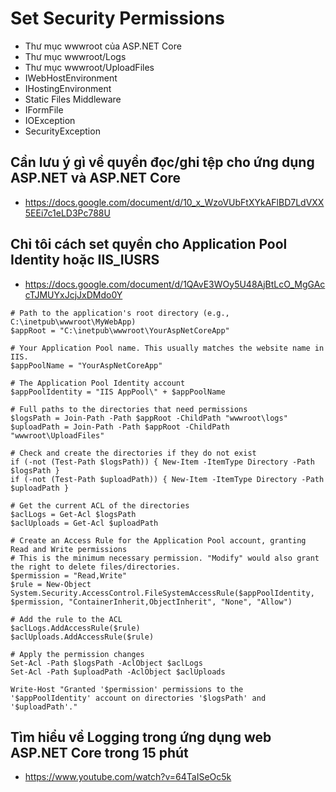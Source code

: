 # Set Security Permissions
+ Thư mục wwwroot của ASP.NET Core
+ Thư mục wwwroot/Logs
+ Thư mục wwwroot/UploadFiles
+ IWebHostEnvironment
+ IHostingEnvironment
+ Static Files Middleware
+ IFormFile
+ IOException
+ SecurityException

## Cần lưu ý gì về quyền đọc/ghi tệp cho ứng dụng ASP.NET và ASP.NET Core
+ https://docs.google.com/document/d/10_x_WzoVUbFtXYkAFlBD7LdVXX5EEi7c1eLD3Pc788U

## Chỉ tôi cách set quyền cho Application Pool Identity hoặc IIS_IUSRS
+ https://docs.google.com/document/d/1QAvE3WOy5U48AjBtLcO_MgGAccTJMUYxJcjJxDMdo0Y

```
# Path to the application's root directory (e.g., C:\inetpub\wwwroot\MyWebApp)
$appRoot = "C:\inetpub\wwwroot\YourAspNetCoreApp"

# Your Application Pool name. This usually matches the website name in IIS.
$appPoolName = "YourAspNetCoreApp"

# The Application Pool Identity account
$appPoolIdentity = "IIS AppPool\" + $appPoolName

# Full paths to the directories that need permissions
$logsPath = Join-Path -Path $appRoot -ChildPath "wwwroot\logs"
$uploadPath = Join-Path -Path $appRoot -ChildPath "wwwroot\UploadFiles"

# Check and create the directories if they do not exist
if (-not (Test-Path $logsPath)) { New-Item -ItemType Directory -Path $logsPath }
if (-not (Test-Path $uploadPath)) { New-Item -ItemType Directory -Path $uploadPath }

# Get the current ACL of the directories
$aclLogs = Get-Acl $logsPath
$aclUploads = Get-Acl $uploadPath

# Create an Access Rule for the Application Pool account, granting Read and Write permissions
# This is the minimum necessary permission. "Modify" would also grant the right to delete files/directories.
$permission = "Read,Write"
$rule = New-Object System.Security.AccessControl.FileSystemAccessRule($appPoolIdentity, $permission, "ContainerInherit,ObjectInherit", "None", "Allow")

# Add the rule to the ACL
$aclLogs.AddAccessRule($rule)
$aclUploads.AddAccessRule($rule)

# Apply the permission changes
Set-Acl -Path $logsPath -AclObject $aclLogs
Set-Acl -Path $uploadPath -AclObject $aclUploads

Write-Host "Granted '$permission' permissions to the '$appPoolIdentity' account on directories '$logsPath' and '$uploadPath'."
```

## Tìm hiểu về Logging trong ứng dụng web ASP.NET Core trong 15 phút
+ https://www.youtube.com/watch?v=64TaISeOc5k
